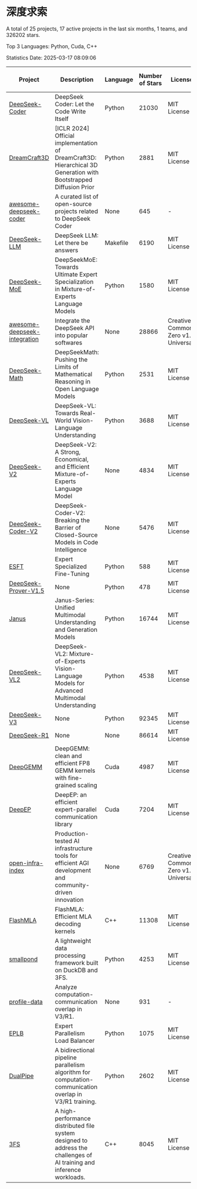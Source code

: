 # 深度求索

A total of 25 projects, 17 active projects in the last six months, 1 teams, and 326202 stars.

Top 3 Languages: Python, Cuda, C++

Statistics Date: 2025-03-17 08:09:06

| Project | Description | Language | Number of Stars | License | Creation Date | Last Updated Date | Last Pushed Date |
| --- | --- | --- | --- | --- | --- | --- | --- |
| [DeepSeek-Coder](https://github.com/deepseek-ai/DeepSeek-Coder) | DeepSeek Coder: Let the Code Write Itself | Python | 21030 | MIT License | 2023-10-20 | 2025-03-17 | 2024-05-21 |
| [DreamCraft3D](https://github.com/deepseek-ai/DreamCraft3D) | [ICLR 2024] Official implementation of DreamCraft3D: Hierarchical 3D Generation with Bootstrapped Diffusion Prior | Python | 2881 | MIT License | 2023-10-23 | 2025-03-17 | 2024-08-21 |
| [awesome-deepseek-coder](https://github.com/deepseek-ai/awesome-deepseek-coder) | A curated list of open-source projects related to DeepSeek Coder | None | 645 | - | 2023-11-06 | 2025-03-16 | 2024-04-03 |
| [DeepSeek-LLM](https://github.com/deepseek-ai/DeepSeek-LLM) | DeepSeek LLM: Let there be answers | Makefile | 6190 | MIT License | 2023-11-29 | 2025-03-17 | 2024-02-04 |
| [DeepSeek-MoE](https://github.com/deepseek-ai/DeepSeek-MoE) | DeepSeekMoE: Towards Ultimate Expert Specialization in Mixture-of-Experts Language Models | Python | 1580 | MIT License | 2024-01-02 | 2025-03-17 | 2024-01-16 |
| [awesome-deepseek-integration](https://github.com/deepseek-ai/awesome-deepseek-integration) | Integrate the DeepSeek API into popular softwares | None | 28866 | Creative Commons Zero v1.0 Universal | 2024-01-11 | 2025-03-17 | 2025-03-17 |
| [DeepSeek-Math](https://github.com/deepseek-ai/DeepSeek-Math) | DeepSeekMath: Pushing the Limits of Mathematical Reasoning in Open Language Models | Python | 2531 | MIT License | 2024-02-05 | 2025-03-17 | 2024-04-15 |
| [DeepSeek-VL](https://github.com/deepseek-ai/DeepSeek-VL) | DeepSeek-VL: Towards Real-World Vision-Language Understanding | Python | 3688 | MIT License | 2024-03-07 | 2025-03-17 | 2024-04-24 |
| [DeepSeek-V2](https://github.com/deepseek-ai/DeepSeek-V2) | DeepSeek-V2: A Strong, Economical, and Efficient Mixture-of-Experts Language Model | None | 4834 | MIT License | 2024-04-22 | 2025-03-17 | 2024-09-25 |
| [DeepSeek-Coder-V2](https://github.com/deepseek-ai/DeepSeek-Coder-V2) | DeepSeek-Coder-V2: Breaking the Barrier of Closed-Source Models in Code Intelligence | None | 5476 | MIT License | 2024-06-14 | 2025-03-17 | 2024-09-24 |
| [ESFT](https://github.com/deepseek-ai/ESFT) | Expert Specialized Fine-Tuning | Python | 588 | MIT License | 2024-07-04 | 2025-03-16 | 2024-09-22 |
| [DeepSeek-Prover-V1.5](https://github.com/deepseek-ai/DeepSeek-Prover-V1.5) | None | Python | 478 | MIT License | 2024-08-15 | 2025-03-16 | 2024-08-16 |
| [Janus](https://github.com/deepseek-ai/Janus) | Janus-Series: Unified Multimodal Understanding and Generation Models | Python | 16744 | MIT License | 2024-10-18 | 2025-03-17 | 2025-02-01 |
| [DeepSeek-VL2](https://github.com/deepseek-ai/DeepSeek-VL2) | DeepSeek-VL2: Mixture-of-Experts Vision-Language Models for Advanced Multimodal Understanding | Python | 4538 | MIT License | 2024-12-13 | 2025-03-17 | 2025-02-26 |
| [DeepSeek-V3](https://github.com/deepseek-ai/DeepSeek-V3) | None | Python | 92345 | MIT License | 2024-12-26 | 2025-03-17 | 2025-03-16 |
| [DeepSeek-R1](https://github.com/deepseek-ai/DeepSeek-R1) | None | None | 86614 | MIT License | 2025-01-20 | 2025-03-17 | 2025-02-24 |
| [DeepGEMM](https://github.com/deepseek-ai/DeepGEMM) | DeepGEMM: clean and efficient FP8 GEMM kernels with fine-grained scaling | Cuda | 4987 | MIT License | 2025-02-13 | 2025-03-17 | 2025-03-16 |
| [DeepEP](https://github.com/deepseek-ai/DeepEP) | DeepEP: an efficient expert-parallel communication library | Cuda | 7204 | MIT License | 2025-02-17 | 2025-03-17 | 2025-03-14 |
| [open-infra-index](https://github.com/deepseek-ai/open-infra-index) | Production-tested AI infrastructure tools for efficient AGI development and community-driven innovation | None | 6769 | Creative Commons Zero v1.0 Universal | 2025-02-21 | 2025-03-17 | 2025-03-04 |
| [FlashMLA](https://github.com/deepseek-ai/FlashMLA) | FlashMLA: Efficient MLA decoding kernels | C++ | 11308 | MIT License | 2025-02-21 | 2025-03-17 | 2025-03-01 |
| [smallpond](https://github.com/deepseek-ai/smallpond) | A lightweight data processing framework built on DuckDB and 3FS. | Python | 4253 | MIT License | 2025-02-24 | 2025-03-17 | 2025-03-05 |
| [profile-data](https://github.com/deepseek-ai/profile-data) | Analyze computation-communication overlap in V3/R1. | None | 931 | - | 2025-02-26 | 2025-03-17 | 2025-03-03 |
| [EPLB](https://github.com/deepseek-ai/EPLB) | Expert Parallelism Load Balancer | Python | 1075 | MIT License | 2025-02-26 | 2025-03-17 | 2025-02-27 |
| [DualPipe](https://github.com/deepseek-ai/DualPipe) | A bidirectional pipeline parallelism algorithm for computation-communication overlap in V3/R1 training. | Python | 2602 | MIT License | 2025-02-26 | 2025-03-17 | 2025-03-10 |
| [3FS](https://github.com/deepseek-ai/3FS) |  A high-performance distributed file system designed to address the challenges of AI training and inference workloads.  | C++ | 8045 | MIT License | 2025-02-27 | 2025-03-17 | 2025-03-17 |
